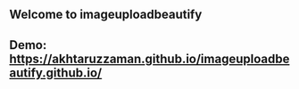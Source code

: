 ## Welcome to imageuploadbeautify
## Demo: https://akhtaruzzaman.github.io/imageuploadbeautify.github.io/
